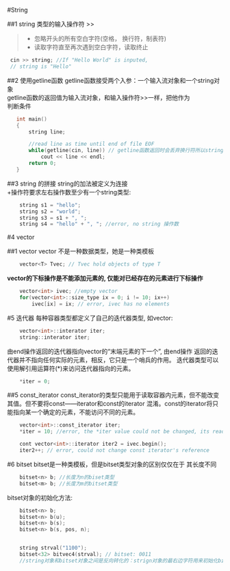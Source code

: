 #String

##1 string 类型的输入操作符 >> 
>* 忽略开头的所有空白字符(空格， 换行符，制表符)
>* 读取字符直至再次遇到空白字符，读取终止

```C
 cin >> string; //If "Hello World" is inputed, 
 // string is "Hello"  
```

##2 使用getline函数
getline函数接受两个入参：一个输入流对象和一个string对象  
getline函数的返回值为输入流对象，和输入操作符>>一样，把他作为  
判断条件

```C
   int main()
   {
       string line;

       //read line as time until end of file EOF
       while(getline(cin, line)) // getline函数返回时会丢弃换行符所以string不含换行符
           cout << line << endl;
       return 0;
   }
```

##3 string 的拼接 
string的加法被定义为连接  
+操作符要求左右操作数至少有一个string类型:  
```C
    string s1 = "hello";
    string s2 = "world";
    string s3 = s1 + ", ";
    string s4 = "hello" + ", "; //error, no string 操作数
```

#4 vector

##1 vector
    vector 不是一种数据类型，她是一种类模板
```C
    vector<T> Tvec; // Tvec hold objects of type T
```

**vector的下标操作是不能添加元素的, 仅能对已经存在的元素进行下标操作**
```C
    vector<int> ivec; //empty vector
    for(vector<int>::size_type ix = 0; i != 10; ix++)
        ivec[ix] = ix; // error, ivec has no elements
```

#5 迭代器
每种容器类型都定义了自己的迭代器类型, 如vector:
```C
    vector<int>::interator iter;
    string::interator iter;
```

由end操作返回的迭代器指向vector的“末端元素的下一个”, 由end操作
返回的迭代器并不指向任何实际的元素，相反，它只是一个哨兵的作用。
迭代器类型可以使用解引用运算符(\*)来访问迭代器指向的元素。
```C
    *iter = 0;
```

##5 const_iterator
    const_iterator的类型只能用于读取容器内元素，但不能改变其值。但不要将const——iterator和const的iterator
混淆。const的iterator将只能指向某一个确定的元素，不能访问不同的元素。
```C
    vector<int>::const_iterator iter;
	*iter = 10; //error, the *iter value could not be changed, its read only

	cont vector<int>::iterator iter2 = ivec.begin();
	iter2++; // error, could not change const iterator's reference
```

#6 bitset
bitset是一种类模板，但是bitset类型对象的区别仅仅在于
其长度不同
```C
    bitset<n> b; //长度为n的biset类型
    bitset<m> b; //长度为m的bitset类型
```

bitset对象的初始化方法:
```C
    bitset<n> b;
    bitset<n> b(u); 
    bitset<n> b(s);
    bitset<n> b(s, pos, n);


    string strval("1100");
    bitset<32> bitvec4(strval); // bitset: 0011
    //string对象和bitset对象之间是反向转化的：strign对象的最右边字符用来初始化bitset对象的低阶位
```
